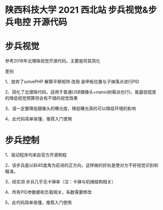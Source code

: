 # 陕西科技大学 2021 西北站 步兵视觉&步兵电控 开源代码

# 步兵视觉


  参考2018年北理珠视觉开源代码，主要是将其简化

  差别

  1、放弃了solvePHP 解算平移矩阵 改用 装甲板位置与子弹落点进行PID


  2、简化了北理珠代码，适用于普通USB摄像头+nano(树莓派也行)，能最低程度的降低视觉预算但会有不错的视觉效果

  3、请一定要降低摄像头的曝光度，降低曝光真的可以降低环境的影响

  4、此代码简单易懂，推荐入门使用

# 步兵控制


  1、驱动程序均来自官方开源例程

  2、该步兵是以斜45度角为前进的正方向，这样做的好处是使对方不好视觉识别和瞄准。

  3、经实测 步兵几乎无卡弹率（注：卡弹与机械结构相关）

  4、所有PID参数都和负载相关，系数需要修改

  5、此代码简单易懂，推荐入门使用

